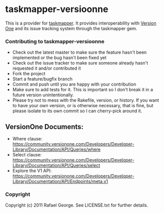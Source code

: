 # taskmapper-versioonne

This is a provider for [taskmapper](http://ticketrb.com). It provides interoperability with 
[Version One](http://www.versionone.com/) and its issue tracking system through the taskmapper gem.

### Contributing to taskmapper-versioonne
 
* Check out the latest master to make sure the feature hasn't been implemented or the bug hasn't been 
fixed yet
* Check out the issue tracker to make sure someone already hasn't requested it and/or contributed it
* Fork the project
* Start a feature/bugfix branch
* Commit and push until you are happy with your contribution
* Make sure to add tests for it. This is important so I don't break it in a future version unintentionally.
* Please try not to mess with the Rakefile, version, or history. If you want to have your own version, or 
is otherwise necessary, that is fine, but please isolate to its own commit so I can cherry-pick around it.

## VersionOne Documents:
* Where clause:  https://community.versionone.com/Developers/Developer-Library/Documentation/API/Queries/where
* Select clause: https://community.versionone.com/Developers/Developer-Library/Documentation/API/Queries/select
* Explore the V1 API:  https://community.versionone.com/Developers/Developer-Library/Documentation/API/Endpoints/meta.v1


### Copyright

Copyright (c) 2011 Rafael George. See LICENSE.txt for
further details.

